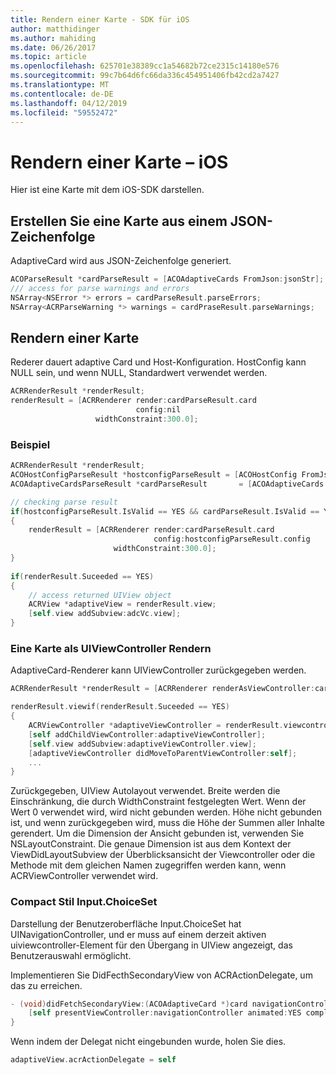 ```yaml
---
title: Rendern einer Karte - SDK für iOS
author: matthidinger
ms.author: mahiding
ms.date: 06/26/2017
ms.topic: article
ms.openlocfilehash: 625701e38389cc1a54682b72ce2315c14180e576
ms.sourcegitcommit: 99c7b64d6fc66da336c454951406fb42cd2a7427
ms.translationtype: MT
ms.contentlocale: de-DE
ms.lasthandoff: 04/12/2019
ms.locfileid: "59552472"
---
```

# <a name="render-a-card---ios"></a>Rendern einer Karte – iOS

Hier ist eine Karte mit dem iOS-SDK darstellen.

## <a name="create-a-card-from-a-json-string"></a>Erstellen Sie eine Karte aus einem JSON-Zeichenfolge

AdaptiveCard wird aus JSON-Zeichenfolge generiert.

```objective-c
ACOParseResult *cardParseResult = [ACOAdaptiveCards FromJson:jsonStr];
/// access for parse warnings and errors
NSArray<NSError *> errors = cardParseResult.parseErrors;
NSArray<ACRParseWarning *> warnings = cardPraseResult.parseWarnings;
```

## <a name="render-a-card"></a>Rendern einer Karte

Rederer dauert adaptive Card und Host-Konfiguration. HostConfig kann NULL sein, und wenn NULL, Standardwert verwendet werden.

```objective-c
ACRRenderResult *renderResult;
renderResult = [ACRRenderer render:cardParseResult.card
                            config:nil
                   widthConstraint:300.0];
``` 

### <a name="example"></a>Beispiel

```objective-c
ACRRenderResult *renderResult;
ACOHostConfigParseResult *hostconfigParseResult = [ACOHostConfig FromJson:self.hostconfig];
ACOAdaptiveCardsParseResult *cardParseResult       = [ACOAdaptiveCards FromJson:jsonStr];

// checking parse result
if(hostconfigParseResult.IsValid == YES && cardParseResult.IsValid == YES)
{
    renderResult = [ACRRenderer render:cardParseResult.card
                                config:hostconfigParseResult.config
                       widthConstraint:300.0];
}   
    
if(renderResult.Suceeded == YES)
{
    // access returned UIView object
    ACRView *adaptiveView = renderResult.view;
    [self.view addSubview:adcVc.view];
}
```

### <a name="render-a-card-as-uiviewcontroller"></a>Eine Karte als UIViewController Rendern

AdaptiveCard-Renderer kann UIViewController zurückgegeben werden.

```objective-c
ACRRenderResult *renderResult = [ACRRenderer renderAsViewController:card config:config frame:frame delegate:acrActionDelegate];

renderResult.viewif(renderResult.Suceeded == YES)
{
    ACRViewController *adaptiveViewController = renderResult.viewcontroller;
    [self addChildViewController:adaptiveViewController];
    [self.view addSubview:adaptiveViewController.view];
    [adaptiveViewController didMoveToParentViewController:self];
    ...
}
```

Zurückgegeben, UIView Autolayout verwendet. Breite werden die Einschränkung, die durch WidthConstraint festgelegten Wert. Wenn der Wert 0 verwendet wird, wird nicht gebunden werden.
Höhe nicht gebunden ist, und wenn zurückgegeben wird, muss die Höhe der Summen aller Inhalte gerendert. Um die Dimension der Ansicht gebunden ist, verwenden Sie NSLayoutConstraint. Die genaue Dimension ist aus dem Kontext der ViewDidLayoutSubview der Überblicksansicht der Viewcontroller oder die Methode mit dem gleichen Namen zugegriffen werden kann, wenn ACRViewController verwendet wird.


### <a name="compact-style-inputchoiceset"></a>Compact Stil Input.ChoiceSet

Darstellung der Benutzeroberfläche Input.ChoiceSet hat UINavigationController, und er muss auf einem derzeit aktiven uiviewcontroller-Element für den Übergang in UIView angezeigt, das Benutzerauswahl ermöglicht.

Implementieren Sie DidFecthSecondaryView von ACRActionDelegate, um das zu erreichen.

```objective-c
- (void)didFetchSecondaryView:(ACOAdaptiveCard *)card navigationController:(UINavigationController *)navigationController{
    [self presentViewController:navigationController animated:YES completion:nil];
}  
```

Wenn indem der Delegat nicht eingebunden wurde, holen Sie dies.

```objective-c
adaptiveView.acrActionDelegate = self
```